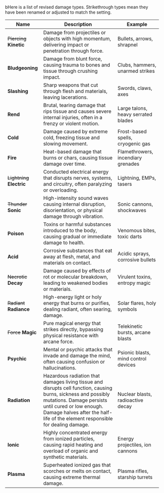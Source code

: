  bHere is a list of revised damage types. Strikethrough types mean they have been renamed or adjusted to match the setting. 

| **Name**                   | **Description**                                                                                                                                                                                                                                        | **Example**                          |
| -------------------------- | ------------------------------------------------------------------------------------------------------------------------------------------------------------------------------------------------------------------------------------------------------ | ------------------------------------ |
| ~~Piercing~~ **Kinetic**   | Damage from projectiles or objects with high momentum, delivering impact or penetration through force.                                                                                                                                                 | Bullets, arrows, shrapnel            |
| **Bludgeoning**            | Damage from blunt force, causing trauma to bones and tissue through crushing impact.                                                                                                                                                                   | Clubs, hammers, unarmed strikes      |
| **Slashing**               | Sharp weapons that cut through flesh and materials, leaving lacerations.                                                                                                                                                                               | Swords, claws, axes                  |
| **Rend**                   | Brutal, tearing damage that rips tissue and causes severe internal injuries, often in a frenzy or violent motion.                                                                                                                                      | Large talons, heavy serrated blades  |
| **Cold**                   | Damage caused by extreme cold, freezing tissue and slowing movement.                                                                                                                                                                                   | Frost-based spells, cryogenic gas    |
| **Fire**                   | Heat-based damage that burns or chars, causing tissue damage over time.                                                                                                                                                                                | Flamethrowers, incendiary grenades   |
| ~~Lightning~~ **Electric** | Conducted electrical energy that disrupts nerves, systems, and circuitry, often paralyzing or overloading.                                                                                                                                             | Lightning, EMPs, tasers              |
| ~~Thunder~~ **Sonic**      | High-intensity sound waves causing internal disruption, disorientation, or physical damage through vibration.                                                                                                                                          | Sonic cannons, shockwaves            |
| **Poison**                 | Toxins or harmful substances introduced to the body, causing gradual or immediate damage to health.                                                                                                                                                    | Venomous bites, toxic darts          |
| **Acid**                   | Corrosive substances that eat away at flesh, metal, and materials on contact.                                                                                                                                                                          | Acidic sprays, corrosive bullets     |
| ~~Necrotic~~ **Decay**     | Damage caused by effects of rot or molecular breakdown, leading to weakened bodies or materials.                                                                                                                                                       | Virulent toxins, entropy magic       |
| ~~Radiant~~ **Radiance**   | High-energy light or holy energy that burns or purifies, dealing radiant, often searing, damage.                                                                                                                                                       | Solar flares, holy symbols           |
| ~~Force~~ **Magic**        | Pure magical energy that strikes directly, bypassing physical resistance with arcane force.                                                                                                                                                            | Telekinetic bursts, arcane blasts    |
| **Psychic**                | Mental or psychic attacks that invade and damage the mind, often causing confusion or hallucinations.                                                                                                                                                  | Psionic blasts, mind control devices |
| **Radiation**              | Hazardous radiation that damages living tissue and disrupts cell function, causing burns, sickness and possibly mutations. Damage persists until cured or low enough. Damage halves after the half-life of the element responsible for dealing damage. | Nuclear blasts, radioactive decay    |
| **Ionic**                  | Highly concentrated energy from ionized particles, causing rapid heating and overload of organic and synthetic materials.                                                                                                                              | Energy projectiles, ion cannons      |
| **Plasma**                 | Superheated ionized gas that scorches or melts on contact, causing extreme thermal damage.                                                                                                                                                             | Plasma rifles, starship turrets      |
